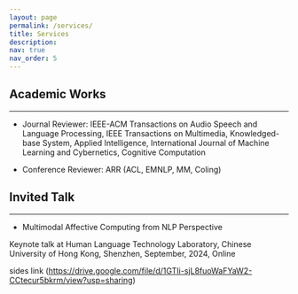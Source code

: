 ```yaml
---
layout: page
permalink: /services/
title: Services
description:
nav: true
nav_order: 5
---
```


## Academic Works
***
* Journal Reviewer: IEEE-ACM Transactions on Audio Speech and Language Processing, IEEE Transactions on Multimedia, Knowledged-base System, Applied Intelligence, International Journal of Machine Learning and Cybernetics, Cognitive Computation

* Conference Reviewer: ARR (ACL, EMNLP, MM, Coling)


## Invited Talk
***
* Multimodal Affective Computing from NLP Perspective

Keynote talk at Human Language Technology Laboratory, Chinese University of Hong Kong, Shenzhen, September, 2024, Online 

sides link (https://drive.google.com/file/d/1GTIi-sjL8fuoWaFYaW2-CCtecur5bkrm/view?usp=sharing)



